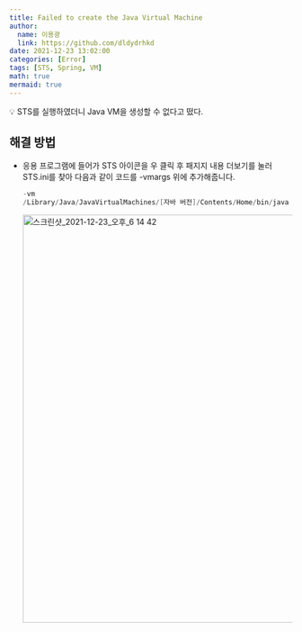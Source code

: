 ```yaml
---
title: Failed to create the Java Virtual Machine
author:
  name: 이용광
  link: https://github.com/dldydrhkd
date: 2021-12-23 13:02:00
categories: [Error]
tags: [STS, Spring, VM]
math: true
mermaid: true
---
```


<aside>
💡 STS를 실행하였더니 Java VM을 생성할 수 없다고 떴다.

</aside>

## 해결 방법

- 응용 프로그램에 들어가 STS 아이콘을 우 클릭 후 패지지 내용 더보기를 눌러 STS.ini를 찾아 다음과 같이 코드를 -vmargs 위에 추가해줍니다.
    
    ```java
    -vm
    /Library/Java/JavaVirtualMachines/[자바 버전]/Contents/Home/bin/java
    ```
    
    <img width="725" alt="스크린샷_2021-12-23_오후_6 14 42" src="https://user-images.githubusercontent.com/48857296/160535564-5940d113-59ab-4111-97b1-e97fe6935f7a.png">
